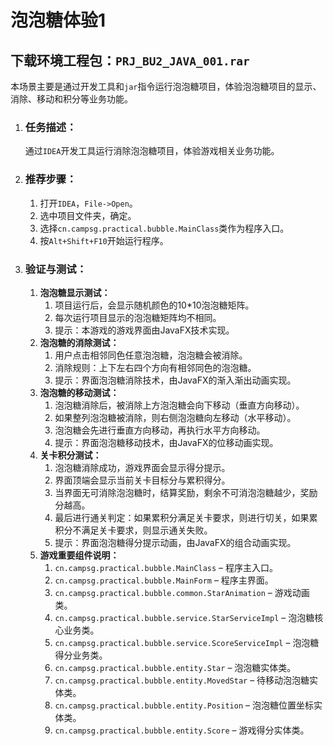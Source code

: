 # **泡泡糖体验1**

## **下载环境工程包：`PRJ_BU2_JAVA_001.rar`**

本场景主要是通过开发工具和`jar`指令运行泡泡糖项目，体验泡泡糖项目的显示、消除、移动和积分等业务功能。

1. ### 任务描述：

   通过`IDEA`开发工具运行消除泡泡糖项目，体验游戏相关业务功能。

2. ### 推荐步骤：

   1. 打开`IDEA`，`File->Open`。
   2. 选中项目文件夹，确定。
   3. 选择`cn.campsg.practical.bubble.MainClass`类作为程序入口。
   4. 按`Alt+Shift+F10`开始运行程序。

3. ### 验证与测试：

   1. **泡泡糖显示测试：**
      1. 项目运行后，会显示随机颜色的10*10泡泡糖矩阵。
      2. 每次运行项目显示的泡泡糖矩阵均不相同。
      3. 提示：本游戏的游戏界面由JavaFX技术实现。
   2. **泡泡糖的消除测试：**
      1. 用户点击相邻同色任意泡泡糖，泡泡糖会被消除。
      2. 消除规则：上下左右四个方向有相邻同色的泡泡糖。
      3. 提示：界面泡泡糖消除技术，由JavaFX的渐入渐出动画实现。
   3. **泡泡糖的移动测试：**
      1. 泡泡糖消除后，被消除上方泡泡糖会向下移动（垂直方向移动）。
      2. 如果整列泡泡糖被消除，则右侧泡泡糖向左移动（水平移动）。
      3. 泡泡糖会先进行垂直方向移动，再执行水平方向移动。
      4. 提示：界面泡泡糖移动技术，由JavaFX的位移动画实现。
   4. **关卡积分测试：**
      1. 泡泡糖消除成功，游戏界面会显示得分提示。
      2. 界面顶端会显示当前关卡目标分与累积得分。
      3. 当界面无可消除泡泡糖时，结算奖励，剩余不可消泡泡糖越少，奖励分越高。
      4. 最后进行通关判定：如果累积分满足关卡要求，则进行切关，如果累积分不满足关卡要求，则显示通关失败。
      5. 提示：界面泡泡糖得分提示动画，由JavaFX的组合动画实现。
   5. **游戏重要组件说明：**
      1. `cn.campsg.practical.bubble.MainClass` – 程序主入口。
      2. `cn.campsg.practical.bubble.MainForm` – 程序主界面。
      3. `cn.campsg.practical.bubble.common.StarAnimation` – 游戏动画类。
      4. `cn.campsg.practical.bubble.service.StarServiceImpl` – 泡泡糖核心业务类。
      5. `cn.campsg.practical.bubble.service.ScoreServiceImpl` – 泡泡糖得分业务类。
      6. `cn.campsg.practical.bubble.entity.Star` – 泡泡糖实体类。
      7. `cn.campsg.practical.bubble.entity.MovedStar` – 待移动泡泡糖实体类。
      8. `cn.campsg.practical.bubble.entity.Position` – 泡泡糖位置坐标实体类。
      9. `cn.campsg.practical.bubble.entity.Score` – 游戏得分实体类。

